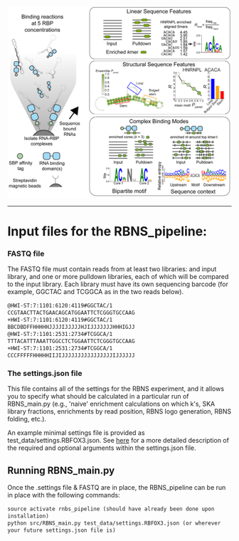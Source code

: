 ![Logo](../img/RBNS_logo.png)

***
# Input files for the RBNS_pipeline:

### FASTQ file

The FASTQ file must contain reads from at least two libraries: and input library, and one or more pulldown libraries, each of which will be compared to the input library. Each library must have its own sequencing barcode (for example, GGCTAC and TCGGCA as in the two reads below).

	@HWI-ST:7:1101:6120:4119#GGCTAC/1
	CCGTAACTTACTGAACAGCATGGAATTCTCGGGTGCCAAG
	+HWI-ST:7:1101:6120:4119#GGCTAC/1
	BBCDBDFFHHHHHJJJJIJJJJJHJIJJJJJJJHHHIGJJ
	@HWI-ST:7:1101:2531:2734#TCGGCA/1
	TTTACATTTAAATTGGCCTCTGGAATTCTCGGGTGCCAAG
	+HWI-ST:7:1101:2531:2734#TCGGCA/1
	CCCFFFFFHHHHHIIJIJJJJJJJJJJJJJJJJIJJJJJJ


### The settings.json file

This file contains all of the settings for the RBNS experiment, and it allows you to specify what should be calculated in a particular run of RBNS_main.py (e.g., 'naive' enrichment calculations on which k's, SKA library fractions, enrichments by read position, RBNS logo generation, RBNS folding, etc.).

An example minimal settings file is provided as test_data/settings.RBFOX3.json. See [here](settings_information.md) for a more detailed description of the required and optional arguments within the settings.json file.


## Running RBNS_main.py

Once the .settings file & FASTQ are in place, the RBNS_pipeline can be run in place with the following commands:
	
	source activate rnbs_pipeline (should have already been done upon installation)
	python src/RBNS_main.py test_data/settings.RBFOX3.json (or wherever your future settings.json file is)
